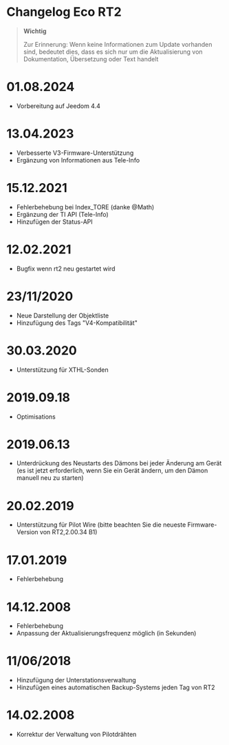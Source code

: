 # Changelog Eco RT2

>**Wichtig**
>
>Zur Erinnerung: Wenn keine Informationen zum Update vorhanden sind, bedeutet dies, dass es sich nur um die Aktualisierung von Dokumentation, Übersetzung oder Text handelt

# 01.08.2024

- Vorbereitung auf Jeedom 4.4

# 13.04.2023

- Verbesserte V3-Firmware-Unterstützung
- Ergänzung von Informationen aus Tele-Info

# 15.12.2021

- Fehlerbehebung bei Index_TORE (danke @Math)
- Ergänzung der TI API (Tele-Info)
- Hinzufügen der Status-API

# 12.02.2021

- Bugfix wenn rt2 neu gestartet wird

# 23/11/2020

- Neue Darstellung der Objektliste
- Hinzufügung des Tags "V4-Kompatibilität"

# 30.03.2020

- Unterstützung für XTHL-Sonden

# 2019.09.18

- Optimisations

# 2019.06.13

- Unterdrückung des Neustarts des Dämons bei jeder Änderung am Gerät (es ist jetzt erforderlich, wenn Sie ein Gerät ändern, um den Dämon manuell neu zu starten)

# 20.02.2019

- Unterstützung für Pilot Wire (bitte beachten Sie die neueste Firmware-Version von RT2,2.00.34 B1)

# 17.01.2019

- Fehlerbehebung

# 14.12.2008

- Fehlerbehebung
- Anpassung der Aktualisierungsfrequenz möglich (in Sekunden)

# 11/06/2018

- Hinzufügung der Unterstationsverwaltung
- Hinzufügen eines automatischen Backup-Systems jeden Tag von RT2

# 14.02.2008

- Korrektur der Verwaltung von Pilotdrähten
